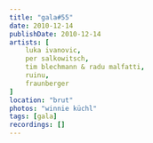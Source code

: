 ```yaml
---
title: "gala#55"
date: 2010-12-14
publishDate: 2010-12-14
artists: [
    luka ivanovic,
    per salkowitsch,
    tim blechmann & radu malfatti,
    ruinu,
    fraunberger
]
location: "brut"
photos: "winnie küchl"
tags: [gala]
recordings: []
---
```

